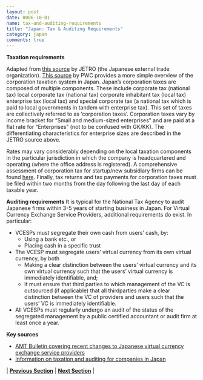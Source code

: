 ```yaml
---
layout: post
date: 0006-10-01
name: tax-and-auditing-requirements
title: "Japan: Tax & Auditing Requirements"
category: japan
comments: true
---
```


**Taxation requirements**

Adapted from [this source](https://www.jetro.go.jp/en/invest/setting_up/laws/section3/page3.html) by JETRO (the Japanese external trade organization). [This source](taxsummaries.pwc.com/ID/Japan-Corporate-Taxes-on-corporate-income) by PWC provides a more simple overview of the corporation taxation system in Japan.
Japan’s corporation taxes are composed of multiple components. These include corporate tax (national tax) local corporate tax (national tax) corporate inhabitant tax (local tax) enterprise tax (local tax) and special corporate tax (a national tax which is paid to local governments in tandem with enterprise tax). This set of taxes are collectively referred to as ‘corporation taxes’. Corporation taxes vary by income bracket for “Small and medium-sized enterprises” and are paid at a flat rate for “Enterprises” (not to be confused with GK/KK). The differentiating characteristics for enterprise sizes are described in the JETRO source above. 

Rates may vary considerably depending on the local taxation components in the particular jurisdiction in which the company is headquartered and operating (where the office address is registered). A comprehensive assessment of corporation tax for startup/new subsidiary firms can be found [here](https://www.jetro.go.jp/en/invest/setting_up/laws/section3/page3.html). Finally, tax returns and tax payments for corporation taxes must be filed within two months from the day following the last day of each taxable year.

**Auditing requirements**
It is typical for the National Tax Agency to audit Japanese firms within 3-5 years of starting business in Japan. For Virtual Currency Exchange Service Providers, additional requirements do exist. In particular:

* VCESPs must segregate their own cash from users’ cash, by:
  * Using a bank etc., or
  * Placing cash in a specific trust
* The VCESP must segregate users’ virtual currency from its own virtual currency, by both
  * Making a clear distinction between the users’ virtual currency and its own virtual currency such that the users’ virtual currency is immediately identifiable, and;
  * It must ensure that third parties to which management of the VC is outsourced (if applicable) that all thirdparties make a clear distinction between the VC of providers and users such that the users’ VC is immediately identifiable. 
* All VCESPs must regularly undergo an audit of the status of the segregated management by a public certified accountant or audit firm at least once a year.

**Key sources**
- [AMT Bulletin covering recent changes to Japanese virtual currency exchange service providers](https://www.amt-law.com/pdf/bulletins2_pdf/170207.pdf)
- [Information on taxation and auditing for companies in Japan](http://www.venturejapan.com/business-in-japan/doing-business-in-japan/how-to-manage-japanese-corporate-tax/japanese-business-tax-audit)


| **[Previous Section]( https://neo-project.github.io/global-blockchain-compliance-hub//japan/japan-team-member-requirements.html)** | **[Next Section]( https://neo-project.github.io/global-blockchain-compliance-hub//japan/japan-governing-by-law.html)** |
